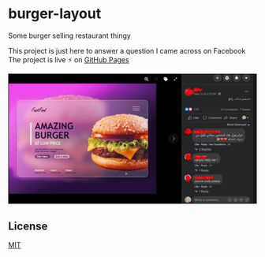 # burger-layout
Some burger selling restaurant thingy

This project is just here to answer a question I came across on Facebook  
The project is live ⚡ on [GitHub Pages](https://facebook-questions.github.io/burger-layout/)


![img](github/fbpost.png)

## License
[MIT](LICENSE)
